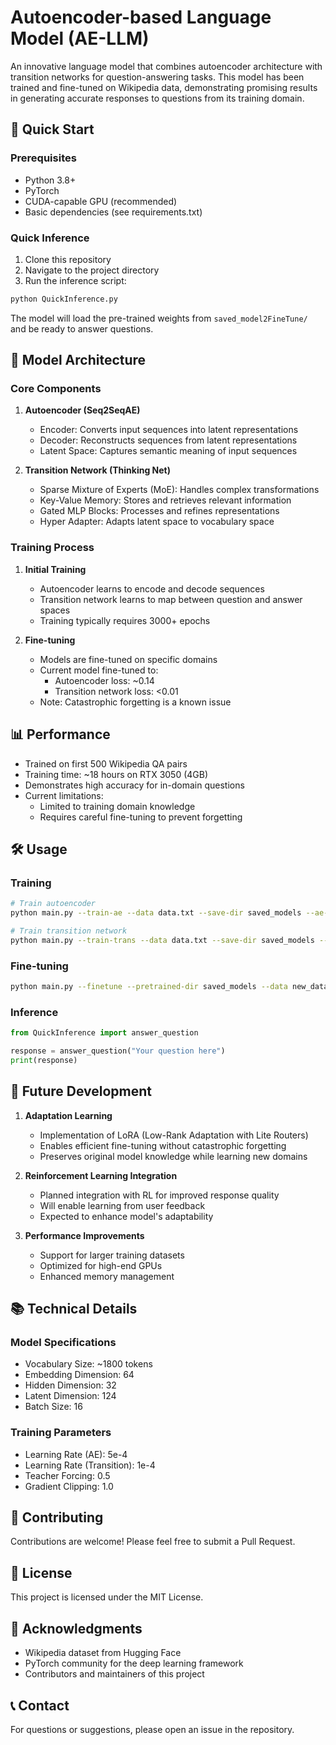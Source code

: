 # Autoencoder-based Language Model (AE-LLM)

An innovative language model that combines autoencoder architecture with transition networks for question-answering tasks. This model has been trained and fine-tuned on Wikipedia data, demonstrating promising results in generating accurate responses to questions from its training domain.

## 🚀 Quick Start

### Prerequisites
- Python 3.8+
- PyTorch
- CUDA-capable GPU (recommended)
- Basic dependencies (see requirements.txt)

### Quick Inference
1. Clone this repository
2. Navigate to the project directory
3. Run the inference script:
```bash
python QuickInference.py
```

The model will load the pre-trained weights from `saved_model2FineTune/` and be ready to answer questions.

## 🧠 Model Architecture

### Core Components

1. **Autoencoder (Seq2SeqAE)**
   - Encoder: Converts input sequences into latent representations
   - Decoder: Reconstructs sequences from latent representations
   - Latent Space: Captures semantic meaning of input sequences

2. **Transition Network (Thinking Net)**
   - Sparse Mixture of Experts (MoE): Handles complex transformations
   - Key-Value Memory: Stores and retrieves relevant information
   - Gated MLP Blocks: Processes and refines representations
   - Hyper Adapter: Adapts latent space to vocabulary space

### Training Process

1. **Initial Training**
   - Autoencoder learns to encode and decode sequences
   - Transition network learns to map between question and answer spaces
   - Training typically requires 3000+ epochs

2. **Fine-tuning**
   - Models are fine-tuned on specific domains
   - Current model fine-tuned to:
     - Autoencoder loss: ~0.14
     - Transition network loss: <0.01
   - Note: Catastrophic forgetting is a known issue

## 📊 Performance

- Trained on first 500 Wikipedia QA pairs
- Training time: ~18 hours on RTX 3050 (4GB)
- Demonstrates high accuracy for in-domain questions
- Current limitations:
  - Limited to training domain knowledge
  - Requires careful fine-tuning to prevent forgetting

## 🛠️ Usage

### Training
```bash
# Train autoencoder
python main.py --train-ae --data data.txt --save-dir saved_models --ae-epochs 3000

# Train transition network
python main.py --train-trans --data data.txt --save-dir saved_models --trans-epochs 3000
```

### Fine-tuning
```bash
python main.py --finetune --pretrained-dir saved_models --data new_data.txt --save-dir fine_tuned_models --ae-epochs 500 --trans-epochs 500
```

### Inference
```python
from QuickInference import answer_question

response = answer_question("Your question here")
print(response)
```

## 🔮 Future Development

1. **Adaptation Learning**
   - Implementation of LoRA (Low-Rank Adaptation with Lite Routers)
   - Enables efficient fine-tuning without catastrophic forgetting
   - Preserves original model knowledge while learning new domains

2. **Reinforcement Learning Integration**
   - Planned integration with RL for improved response quality
   - Will enable learning from user feedback
   - Expected to enhance model's adaptability

3. **Performance Improvements**
   - Support for larger training datasets
   - Optimized for high-end GPUs
   - Enhanced memory management

## 📚 Technical Details

### Model Specifications
- Vocabulary Size: ~1800 tokens
- Embedding Dimension: 64
- Hidden Dimension: 32
- Latent Dimension: 124
- Batch Size: 16

### Training Parameters
- Learning Rate (AE): 5e-4
- Learning Rate (Transition): 1e-4
- Teacher Forcing: 0.5
- Gradient Clipping: 1.0

## 🤝 Contributing

Contributions are welcome! Please feel free to submit a Pull Request.

## 📝 License

This project is licensed under the MIT License.

## 🙏 Acknowledgments

- Wikipedia dataset from Hugging Face
- PyTorch community for the deep learning framework
- Contributors and maintainers of this project

## 📞 Contact

For questions or suggestions, please open an issue in the repository. 
